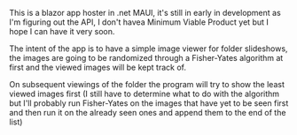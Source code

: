 This is a blazor app hoster in .net MAUI, it's still in early in development as I'm figuring out the API, I don't havea Minimum Viable Product yet but I hope I can have it very soon.

The intent of the app is to have a simple image viewer for folder slideshows, the images are going to be randomized through a Fisher-Yates algorithm at first and the viewed images will be kept track of.

On subsequent viewings of the folder the program will try to show the least viewed images first (I still have to determine what to do with the algorithm but I'll probably run Fisher-Yates on the images that have yet to be seen first and then run it on the already seen ones and append them to the end of the list)
